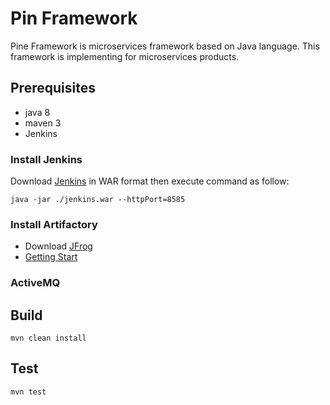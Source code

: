 # Pin Framework
Pine Framework is microservices framework based on Java language.
This framework is implementing for microservices products.

## Prerequisites
 - java 8
 - maven 3 
 - Jenkins

### Install Jenkins
Download [Jenkins](https://jenkins.io/download/) in WAR format then execute command as follow:

    java -jar ./jenkins.war --httpPort=8585
### Install Artifactory

 - Download [JFrog](https://jfrog.com/open-source/)
 - [Getting Start](https://www.jfrog.com/confluence/display/JFROG/Installing+Artifactory)

### ActiveMQ

## Build
    mvn clean install

## Test
    mvn test